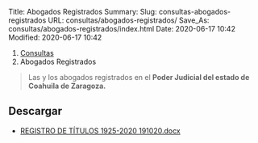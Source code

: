 Title: Abogados Registrados
Summary:
Slug: consultas-abogados-registrados
URL: consultas/abogados-registrados/
Save_As: consultas/abogados-registrados/index.html
Date: 2020-06-17 10:42
Modified: 2020-06-17 10:42


<nav aria-label="breadcrumb">
<ol class="breadcrumb">
<li class="breadcrumb-item"><a href="../">Consultas</a></li>
<li class="breadcrumb-item active" aria-current="page">Abogados Registrados</li>
</ol>
</nav>

> Las y los abogados registrados en el **Poder Judicial del estado de Coahuila de Zaragoza.**

## Descargar

* [REGISTRO DE TÍTULOS 1925-2020 191020.docx](https://storage.googleapis.com/pjecz-gob-mx/Consultas/Abogados%20Registrados/REGISTRO%20DE%20T%C3%8DTULOS%201925-2020%20191020.docx)
